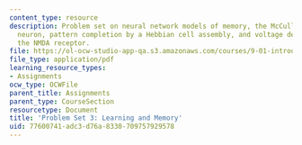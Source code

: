 ```yaml
---
content_type: resource
description: Problem set on neural network models of memory, the McCulloch-Pitts model
  neuron, pattern completion by a Hebbian cell assembly, and voltage dependence of
  the NMDA receptor.
file: https://ol-ocw-studio-app-qa.s3.amazonaws.com/courses/9-01-introduction-to-neuroscience-fall-2007/77600741adc3d76a8330709757929578_pset3.pdf
file_type: application/pdf
learning_resource_types:
- Assignments
ocw_type: OCWFile
parent_title: Assignments
parent_type: CourseSection
resourcetype: Document
title: 'Problem Set 3: Learning and Memory'
uid: 77600741-adc3-d76a-8330-709757929578
---
```

